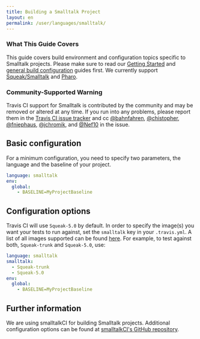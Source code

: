 ```yaml
---
title: Building a Smalltalk Project
layout: en
permalink: /user/languages/smalltalk/
---
```


### What This Guide Covers

This guide covers build environment and configuration topics specific to Smalltalk
projects. Please make sure to read our
[Getting Started](/user/getting-started/) and
[general build configuration](/user/customizing-the-build/) guides first.
We currently support [Squeak/Smalltalk](http://squeak.org/) and [Pharo](http://pharo.org/).

### Community-Supported Warning

Travis CI support for Smalltalk is contributed by the community and may be removed or
altered at any time. If you run into any problems, please report them in the
[Travis CI issue tracker](https://github.com/travis-ci/travis-ci/issues/new?labels=community:smalltalk)
and cc [@bahnfahren](https://github.com/bahnfahren),
[@chistopher](https://github.com/chistopher),
[@fniephaus](https://github.com/fniephaus),
[@jchromik](https://github.com/jchromik), and
[@Nef10](https://github.com/Nef10) in the issue.

## Basic configuration

For a minimum configuration, you need to specify two parameters, the language
and the baseline of your project.

```yaml
language: smalltalk
env:
  global:
    - BASELINE=MyProjectBaseline
```

## Configuration options

Travis CI will use `Squeak-5.0` by default. In order to specify the image(s)
you want your tests to run against, set the `smalltalk` key in your `.travis.yml`.
A list of all images supported can be found [here](https://github.com/hpi-swa/smalltalkCI#images).
For example, to test against both, `Squeak-trunk` and `Squeak-5.0`, use:

```yaml
language: smalltalk
smalltalk:
  - Squeak-trunk
  - Squeak-5.0
env:
  global:
    - BASELINE=MyProjectBaseline
```

## Further information

We are using smalltalkCI for building Smalltalk projects.
Additional configuration options can be found at [smalltalkCI's GitHub repository](https://github.com/hpi-swa/smalltalkCI#templates).
